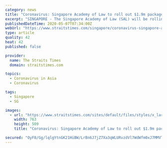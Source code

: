 ```yaml
---
category: news
title: "Coronavirus: Singapore Academy of Law to roll out $1.9m package to help those in legal profession"
excerpt: "SINGAPORE - The Singapore Academy of Law (SAL) will be rolling out support measures to help both individuals in the legal profession and law firms.. Read more at straitstimes.com."
publishedDateTime: 2020-05-07T07:34:00Z
webUrl: "https://www.straitstimes.com/singapore/coronavirus-singapore-academy-of-law-to-roll-out-19m-package-to-help-those-in-legal"
type: article
quality: 42
heat: 42
published: false

provider:
  name: The Straits Times
  domain: straitstimes.com

topics:
  - Coronavirus in Asia
  - Coronavirus

tags:
  - Singapore
  - SG

images:
  - url: "https://www.straitstimes.com/sites/default/files/styles/x_large/public/articles/2020/05/07/yq-sundareshm-06052021.jpg?itok=oJaA2Ldc"
    width: 763
    height: 509
    title: "Coronavirus: Singapore Academy of Law to roll out $1.9m package to help those in legal profession"

secured: "OyF8/Gg/lqlgYtnGK21HiBW/LrBn6J7jZ7Xa3qWLURvzdVl7WdWfm0xJ7MMVT5SRPveyp3Jw5MFTnlUr+9ywZ2DgAZ2cRrRYb9WQacq1L3r1hsdG5ScJ5YegZL/iRwcjkgiu7b2LJVlHg3n6zquR0N57po8lCob1WIWFvfs3GmzLZCLdWOn7Y2OYTBfWllpiUpvyh3MlmhYldb8J60WJiZ4gcjfV+QnmS4BRexrOuRaUK6OTwesWIK8MWjguz4JVzVImmandb4J/OUic4RlFfoums0Bc2WU6pIwpCLVJe0ZUSATgxkAMy/iGEOYwRxak;UIYDIvrEnwqvoRh+43bDpQ=="
---
```



